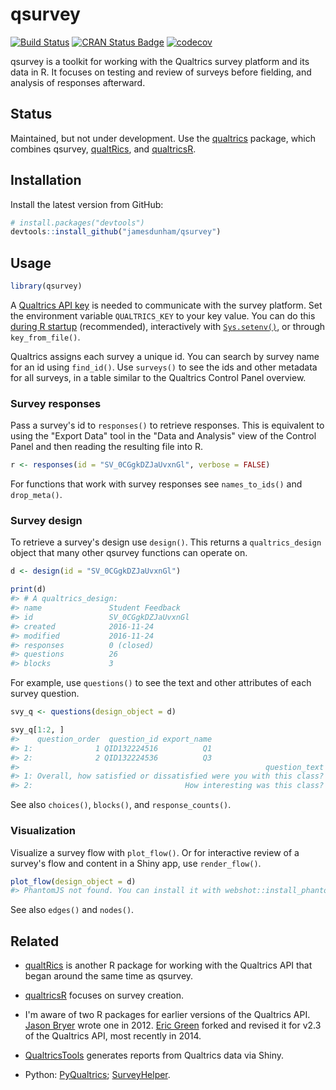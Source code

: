 
qsurvey
=======

[![Build Status](https://travis-ci.org/jamesdunham/qsurvey.svg?branch=master)](https://travis-ci.org/jamesdunham/qsurvey) [![CRAN Status Badge](https://www.r-pkg.org/badges/version/qsurvey)](https://cran.r-project.org/package=qsurvey) [![codecov](https://codecov.io/github/jamesdunham/qsurvey/branch/master/graphs/badge.svg)](https://codecov.io/github/jamesdunham/qsurvey)

qsurvey is a toolkit for working with the Qualtrics survey platform and its data in R. It focuses on testing and review of surveys before fielding, and analysis of responses afterward.

Status
------

Maintained, but not under development. Use the [qualtrics](https://github.com/cloudyr/qualtrics) package, which combines qsurvey, [qualtRics](https://github.com/JasperHG90/qualtRics), and [qualtricsR](https://github.com/saberry/qualtricsR).

Installation
------------

Install the latest version from GitHub:

``` r
# install.packages("devtools")
devtools::install_github("jamesdunham/qsurvey")
```

Usage
-----

``` r
library(qsurvey)
```

A [Qualtrics API key](https://www.qualtrics.com/support/integrations/api-integration/api-integration) is needed to communicate with the survey platform. Set the environment variable `QUALTRICS_KEY` to your key value. You can do this [during R startup](https://www.rdocumentation.org/packages/base/versions/3.3.1/topics/Startup) (recommended), interactively with [`Sys.setenv()`](https://www.rdocumentation.org/packages/base/versions/3.3.1/topics/Sys.setenv), or through `key_from_file()`.

Qualtrics assigns each survey a unique id. You can search by survey name for an id using `find_id()`. Use `surveys()` to see the ids and other metadata for all surveys, in a table similar to the Qualtrics Control Panel overview.

### Survey responses

Pass a survey's id to `responses()` to retrieve responses. This is equivalent to using the "Export Data" tool in the "Data and Analysis" view of the Control Panel and then reading the resulting file into R.

``` r
r <- responses(id = "SV_0CGgkDZJaUvxnGl", verbose = FALSE)
```

For functions that work with survey responses see `names_to_ids()` and `drop_meta()`.

### Survey design

To retrieve a survey's design use `design()`. This returns a `qualtrics_design` object that many other qsurvey functions can operate on.

``` r
d <- design(id = "SV_0CGgkDZJaUvxnGl")

print(d)
#> # A qualtrics_design:
#> name               Student Feedback     
#> id                 SV_0CGgkDZJaUvxnGl   
#> created            2016-11-24           
#> modified           2016-11-24           
#> responses          0 (closed)           
#> questions          26                   
#> blocks             3
```

For example, use `questions()` to see the text and other attributes of each survey question.

``` r
svy_q <- questions(design_object = d)

svy_q[1:2, ]  
#>    question_order  question_id export_name
#> 1:              1 QID132224516          Q1
#> 2:              2 QID132224536          Q3
#>                                                       question_text
#> 1: Overall, how satisfied or dissatisfied were you with this class?
#> 2:                                  How interesting was this class?
```

See also `choices()`, `blocks()`, and `response_counts()`.

### Visualization

Visualize a survey flow with `plot_flow()`. Or for interactive review of a survey's flow and content in a Shiny app, use `render_flow()`.

``` r
plot_flow(design_object = d)
#> PhantomJS not found. You can install it with webshot::install_phantomjs(). If it is installed, please make sure the phantomjs executable can be found via the PATH variable.
```

<!--html_preserve-->

<script type="application/json" data-for="htmlwidget-2096dd7590f4c6777485">{"x":{"nodes":{"id":[2,3,1],"parent_id":[0,0,0],"type":["Block","Block","Block"],"label":["Teacher Evaluation","Student Performance","Class Evaluation"],"block_id":["BL_0wUDDTxrMh9vOAd","BL_6FK8SIrVsXuBxFX","BL_agzU0yMolbPdFGd"],"color":["#d9d9d9","#d9d9d9","#d9d9d9"]},"edges":{"from":[0,1,2],"to":[1,2,3],"type":["deterministic","deterministic","deterministic"],"color":["#000000","#000000","#000000"]},"nodesToDataframe":true,"edgesToDataframe":true,"options":{"width":"100%","height":"100%","nodes":{"shape":"dot"},"manipulation":{"enabled":false},"interaction":{"dragNodes":false,"dragView":false,"zoomView":false},"edges":{"arrows":"to"},"layout":{"hierarchical":{"enabled":true,"direction":"LR","sortMethod":"directed"}}},"groups":null,"width":null,"height":null,"idselection":{"enabled":false},"byselection":{"enabled":false},"main":null,"submain":null,"footer":null,"background":"rgba(0, 0, 0, 0)","tooltipStay":300,"tooltipStyle":"position: fixed;visibility:hidden;padding: 5px;white-space: nowrap;font-family: verdana;font-size:14px;font-color:#000000;background-color: #f5f4ed;-moz-border-radius: 3px;-webkit-border-radius: 3px;border-radius: 3px;border: 1px solid #808074;box-shadow: 3px 3px 10px rgba(0, 0, 0, 0.2);"},"evals":[],"jsHooks":[]}</script>
<!--/html_preserve-->
See also `edges()` and `nodes()`.

Related
-------

-   [qualtRics](https://github.com/JasperHG90/qualtRics) is another R package for working with the Qualtrics API that began around the same time as qsurvey.

-   [qualtricsR](https://github.com/saberry/qualtricsR) focuses on survey creation.

-   I'm aware of two R packages for earlier versions of the Qualtrics API. [Jason Bryer](https://github.com/jbryer/qualtrics) wrote one in 2012. [Eric Green](https://github.com/ericpgreen/qualtrics) forked and revised it for v2.3 of the Qualtrics API, most recently in 2014.

-   [QualtricsTools](https://github.com/ctesta01/QualtricsTools) generates reports from Qualtrics data via Shiny.

-   Python: [PyQualtrics](https://github.com/Baguage/pyqualtrics); [SurveyHelper](https://github.com/cwade/surveyhelper).
